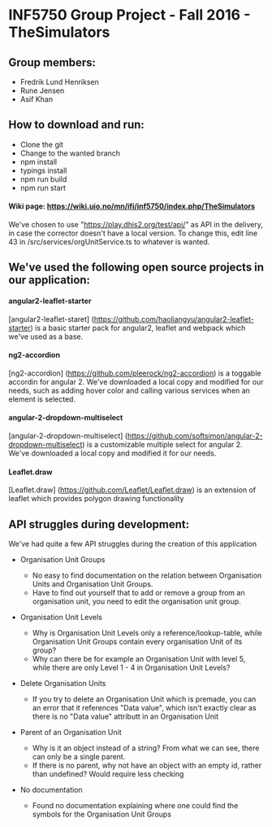 INF5750 Group Project - Fall 2016 - TheSimulators
=================================================

Group members:
--------------
- Fredrik Lund Henriksen
- Rune Jensen
- Asif Khan

How to download and run:
------------------------
-	Clone the git
-	Change to the wanted branch
-	npm install
-	typings install
-	npm run build
-	npm run start

#### Wiki page: https://wiki.uio.no/mn/ifi/inf5750/index.php/TheSimulators

We've chosen to use "https://play.dhis2.org/test/api/"
as API in the delivery, in case the corrector doesn't have a local version.
To change this, edit line 43 in /src/services/orgUnitService.ts
to whatever is wanted.

We've used the following open source projects in our application:
-----------------------------------------------------------------
#### angular2-leaflet-starter
[angular2-leaflet-staret] (https://github.com/haoliangyu/angular2-leaflet-starter) is a basic starter pack
for angular2, leaflet and webpack which we've used as a base.

#### ng2-accordion
[ng2-accordion] (https://github.com/pleerock/ng2-accordion) is a toggable accordin for angular 2.
We've downloaded a local copy and modified for our needs, such as adding hover color and calling various
services when an element is selected.

#### angular-2-dropdown-multiselect
[angular-2-dropdown-multiselect] (https://github.com/softsimon/angular-2-dropdown-multiselect) is
a customizable multiple select for angular 2.
We've downloaded a local copy and modified it for our needs.

#### Leaflet.draw
[Leaflet.draw] (https://github.com/Leaflet/Leaflet.draw) is an extension of 
leaflet which provides polygon drawing functionality


API struggles during development:
---------------------------------
We've had quite a few API struggles during the creation of this application

* Organisation Unit Groups
    * No easy to find documentation on the relation between Organisation Units and Organisation Unit Groups.
    * Have to find out yourself that to add or remove a group from an organisation unit, you need to edit the organisation unit group.

* Organisation Unit Levels
    * Why is Organisation Unit Levels only a reference/lookup-table, while Organisation Unit Groups contain every organisation Unit of its group?
    * Why can there be for example an Organisation Unit with level 5, while there are only Level 1 - 4 in Organisation Unit Levels?

* Delete Organisation Units
    * If you try to delete an Organisation Unit which is premade, you can an error that it references "Data value", which isn't exactly clear
as there is no "Data value" attributt in an Organisation Unit

* Parent of an Organisation Unit
    * Why is it an object instead of a string? From what we can see, there can only be a single parent.
    * If there is no parent, why not have an object with an empty id, rather than undefined? Would require less checking

* No documentation
    * Found no documentation explaining where one could find the symbols for the Organisation Unit Groups